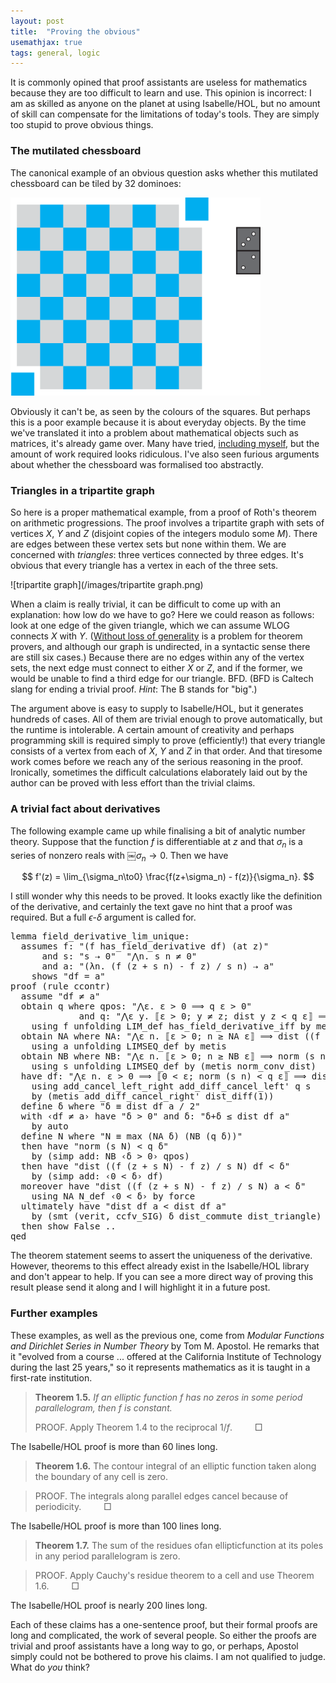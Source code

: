 ```yaml
---
layout: post
title:  "Proving the obvious"
usemathjax: true 
tags: general, logic
---
```


It is commonly opined that proof assistants are useless for mathematics because they are too difficult to learn and use. This opinion is incorrect: I am as skilled as anyone on the planet at using Isabelle/HOL, but no amount of skill can compensate for the limitations of today's tools. They are simply too stupid to prove obvious things.

### The mutilated chessboard

The canonical example of an obvious question asks whether this mutilated chessboard can be tiled by 32 dominoes:

<img src="/images/chess-board.png" alt="mutilated chessboard" width="400"/>

Obviously it can't be, as seen by the colours of the squares. But perhaps this is a poor example because it is about everyday objects. By the time we've translated it into a problem about mathematical objects such as matrices, it's already game over. Many have tried, [including myself](https://doi.org/10.1093/jigpal/9.3.475), but the amount of work required looks ridiculous. I've also seen furious arguments about whether the chessboard was formalised too abstractly.

### Triangles in a tripartite graph

So here is a proper mathematical example, from a proof of Roth's theorem on arithmetic progressions. The proof involves a tripartite graph with sets of vertices $X$, $Y$ and $Z$ (disjoint copies of the integers modulo some $M$). There are edges between these vertex sets but none within them. We are concerned with *triangles*: three vertices connected by three edges. It's obvious that every triangle has a vertex in each of the three sets.

![tripartite graph](/images/tripartite graph.png)

When a claim is really trivial, it can be difficult to come up with an explanation: how low do we have to go? Here we could reason as follows: look at one edge of the given triangle, which we can assume WLOG connects $X$ with $Y$. ([Without loss of generality](http://doi.org/10.1007/978-3-642-03359-9_3) is a problem for theorem provers, and although our graph is undirected, in a syntactic sense there are still six cases.) Because there are no edges within any of the vertex sets, the next edge must connect to either $X$ or $Z$, and if the former, we would be unable to find a third edge for our triangle. BFD. (BFD is Caltech slang for ending a trivial proof. *Hint*: The B stands for "big".)

The argument above is easy to supply to Isabelle/HOL, but it generates hundreds of cases. All of them are trivial enough to prove automatically, but the runtime is intolerable. A certain amount of creativity and perhaps programming skill is required simply to prove (efficiently!) that every triangle consists of a vertex from each of $X$, $Y$ and $Z$ in that order. And that tiresome work comes before we reach any of the serious reasoning in the proof. Ironically, sometimes the difficult calculations elaborately laid out by the author can be proved with less effort than the trivial claims.

### A trivial fact about derivatives

The following example came up while finalising a bit of analytic number theory. Suppose that the function $f$ is differentiable at $z$ and that $\sigma_n$ is a series of nonzero reals with ￼$\sigma_n\to 0$. Then we have

$$ f'(z) = \lim_{\sigma_n\to0} \frac{f(z+\sigma_n) - f(z)}{\sigma_n}. $$

I still wonder why this needs to be proved. It looks exactly like the definition of the derivative, and certainly the text gave no hint that a proof was required. But a full $\epsilon$-$\delta$ argument is called for.

<pre class="source">
<span class="keyword1"><span class="command"><span>lemma</span></span></span><span> </span><span class="entity_def"><span class="entity_def"><span>field_derivative_lim_unique</span></span></span><span class="main"><span>:</span></span><span>
  </span><span class="keyword2"><span class="keyword"><span>assumes</span></span></span><span> </span><span class="entity_def" id="offset_34026..34027">f</span><span class="main"><span>:</span></span><span> </span><span class="quoted"><span class="quoted"><span>"</span><span class="main"><span>(</span></span><span class="free"><span>f</span></span><span> </span><span class="keyword1">has_field_derivative</span><span> </span><span class="free"><span>df</span></span><span class="main"><span>)</span></span><span> </span><span class="main"><span>(</span></span><span class="keyword1">at</span><span> </span><span class="free"><span>z</span></span><span class="main"><span>)</span></span><span>"</span></span></span><span>
      </span><span class="keyword2"><span class="keyword"><span>and</span></span></span><span> </span><span class="entity_def" id="offset_34076..34077">s</span><span class="main"><span>:</span></span><span> </span><span class="quoted"><span class="quoted"><span>"</span><span class="free"><span>s</span></span><span> </span><span class="main">⇢</span><span> </span><span class="main">0</span><span>"</span></span></span><span>  </span><span class="quoted"><span class="quoted"><span>"</span><span class="main"><span>⋀</span></span><span class="bound"><span>n</span></span><span class="main"><span>.</span></span><span> </span><span class="free"><span>s</span></span><span> </span><span class="bound"><span>n</span></span><span> </span><span class="main">≠</span><span> </span><span class="main">0</span><span>"</span></span></span><span> 
      </span><span class="keyword2"><span class="keyword"><span>and</span></span></span><span> </span><span class="entity_def" id="offset_34113..34114">a</span><span class="main"><span>:</span></span><span> </span><span class="quoted"><span class="quoted"><span>"</span><span class="main"><span>(</span></span><span class="main"><span>λ</span></span><span class="bound"><span>n</span></span><span class="main"><span>.</span></span><span> </span><span class="main"><span>(</span></span><span class="free"><span>f</span></span><span> </span><span class="main"><span>(</span></span><span class="free"><span>z</span></span><span> </span><span class="main">+</span><span> </span><span class="free"><span>s</span></span><span> </span><span class="bound"><span>n</span></span><span class="main"><span>)</span></span><span> </span><span class="main">-</span><span> </span><span class="free"><span>f</span></span><span> </span><span class="free"><span>z</span></span><span class="main"><span>)</span></span><span> </span><span class="main">/</span><span> </span><span class="free"><span>s</span></span><span> </span><span class="bound"><span>n</span></span><span class="main"><span>)</span></span><span> </span><span class="main">⇢</span><span> </span><span class="free"><span>a</span></span><span>"</span></span></span><span>
    </span><span class="keyword2"><span class="keyword"><span>shows</span></span></span><span> </span><span class="quoted"><span class="quoted"><span>"</span><span class="free"><span>df</span></span><span> </span><span class="main">=</span><span> </span><span class="free"><span>a</span></span><span>"</span></span></span><span>
</span><span class="keyword1"><span class="command"><span>proof</span></span></span><span> </span><span class="main"><span>(</span></span><span class="operator"><span>rule</span></span><span> </span>ccontr<span class="main"><span>)</span></span><span>
  </span><span class="keyword3"><span class="command"><span>assume</span></span></span><span> </span><span class="quoted"><span class="quoted"><span>"</span><span class="free"><span>df</span></span><span> </span><span class="main">≠</span><span> </span><span class="free"><span>a</span></span><span>"</span></span></span><span>
  </span><span class="keyword3"><span class="command"><span>obtain</span></span></span><span> </span><span class="skolem"><span class="skolem"><span>q</span></span></span><span> </span><span class="keyword2"><span class="keyword"><span>where</span></span></span><span> </span><span class="entity_def" id="offset_34228..34232">qpos</span><span class="main"><span>:</span></span><span> </span><span class="quoted"><span class="quoted"><span>"</span><span class="main"><span>⋀</span></span><span class="bound"><span>ε</span></span><span class="main"><span>.</span></span><span> </span><span class="bound"><span>ε</span></span><span> </span><span class="main">&gt;</span><span> </span><span class="main">0</span><span> </span><span class="main"><span>⟹</span></span><span> </span><span class="skolem"><span>q</span></span><span> </span><span class="bound"><span>ε</span></span><span> </span><span class="main">&gt;</span><span> </span><span class="main">0</span><span>"</span></span></span><span> 
             </span><span class="keyword2"><span class="keyword"><span>and</span></span></span><span> </span><span class="entity_def" id="offset_34274..34275">q</span><span class="main"><span>:</span></span><span> </span><span class="quoted"><span class="quoted"><span>"</span><span class="main"><span>⋀</span></span><span class="bound"><span>ε</span></span><span> </span><span class="bound"><span>y</span></span><span class="main"><span>.</span></span><span> </span><span class="main"><span>⟦</span></span><span class="bound"><span>ε</span></span><span> </span><span class="main">&gt;</span><span> </span><span class="main">0</span><span class="main"><span>;</span></span><span> </span><span class="bound"><span>y</span></span><span> </span><span class="main">≠</span><span> </span><span class="free"><span>z</span></span><span class="main"><span>;</span></span><span> </span>dist<span> </span><span class="bound"><span>y</span></span><span> </span><span class="free"><span>z</span></span><span> </span><span class="main">&lt;</span><span> </span><span class="skolem"><span>q</span></span><span> </span><span class="bound"><span>ε</span></span><span class="main"><span>⟧</span></span><span> </span><span class="main"><span>⟹</span></span><span> </span>dist<span> </span><span class="main"><span>(</span></span><span class="main"><span>(</span></span><span class="free"><span>f</span></span><span> </span><span class="bound"><span>y</span></span><span> </span><span class="main">-</span><span> </span><span class="free"><span>f</span></span><span> </span><span class="free"><span>z</span></span><span class="main"><span>)</span></span><span> </span><span class="main">/</span><span> </span><span class="main"><span>(</span></span><span class="bound"><span>y</span></span><span> </span><span class="main">-</span><span> </span><span class="free"><span>z</span></span><span class="main"><span>)</span></span><span class="main"><span>)</span></span><span> </span><span class="free"><span>df</span></span><span> </span><span class="main">&lt;</span><span> </span><span class="bound"><span>ε</span></span><span>"</span></span></span><span>
    </span><span class="keyword1"><span class="command"><span>using</span></span></span><span> </span>f<span> </span><span class="keyword1"><span class="command"><span>unfolding</span></span></span><span> </span>LIM_def<span> </span>has_field_derivative_iff<span> </span><span class="keyword1"><span class="command"><span>by</span></span></span><span> </span><span class="operator"><span>metis</span></span><span>
  </span><span class="keyword3"><span class="command"><span>obtain</span></span></span><span> </span><span class="skolem"><span class="skolem"><span>NA</span></span></span><span> </span><span class="keyword2"><span class="keyword"><span>where</span></span></span><span> </span><span class="entity_def" id="offset_34436..34438">NA</span><span class="main"><span>:</span></span><span> </span><span class="quoted"><span class="quoted"><span>"</span><span class="main"><span>⋀</span></span><span class="bound"><span>ε</span></span><span> </span><span class="bound"><span>n</span></span><span class="main"><span>.</span></span><span> </span><span class="main"><span>⟦</span></span><span class="bound"><span>ε</span></span><span> </span><span class="main">&gt;</span><span> </span><span class="main">0</span><span class="main"><span>;</span></span><span> </span><span class="bound"><span>n</span></span><span> </span><span class="main">≥</span><span> </span><span class="skolem"><span>NA</span></span><span> </span><span class="bound"><span>ε</span></span><span class="main"><span>⟧</span></span><span> </span><span class="main"><span>⟹</span></span><span> </span>dist<span> </span><span class="main"><span>(</span></span><span class="main"><span>(</span></span><span class="free"><span>f</span></span><span> </span><span class="main"><span>(</span></span><span class="free"><span>z</span></span><span> </span><span class="main">+</span><span> </span><span class="free"><span>s</span></span><span> </span><span class="bound"><span>n</span></span><span class="main"><span>)</span></span><span> </span><span class="main">-</span><span> </span><span class="free"><span>f</span></span><span> </span><span class="free"><span>z</span></span><span class="main"><span>)</span></span><span> </span><span class="main">/</span><span> </span><span class="free"><span>s</span></span><span> </span><span class="bound"><span>n</span></span><span class="main"><span>)</span></span><span> </span><span class="free"><span>a</span></span><span> </span><span class="main">&lt;</span><span> </span><span class="bound"><span>ε</span></span><span>"</span></span></span><span> 
    </span><span class="keyword1"><span class="command"><span>using</span></span></span><span> </span>a<span> </span><span class="keyword1"><span class="command"><span>unfolding</span></span></span><span> </span>LIMSEQ_def<span> </span><span class="keyword1"><span class="command"><span>by</span></span></span><span> </span><span class="operator"><span>metis</span></span><span>
  </span><span class="keyword3"><span class="command"><span>obtain</span></span></span><span> </span><span class="skolem"><span class="skolem"><span>NB</span></span></span><span> </span><span class="keyword2"><span class="keyword"><span>where</span></span></span><span> </span><span class="entity_def" id="offset_34568..34570">NB</span><span class="main"><span>:</span></span><span> </span><span class="quoted"><span class="quoted"><span>"</span><span class="main"><span>⋀</span></span><span class="bound"><span>ε</span></span><span> </span><span class="bound"><span>n</span></span><span class="main"><span>.</span></span><span> </span><span class="main"><span>⟦</span></span><span class="bound"><span>ε</span></span><span> </span><span class="main">&gt;</span><span> </span><span class="main">0</span><span class="main"><span>;</span></span><span> </span><span class="bound"><span>n</span></span><span> </span><span class="main">≥</span><span> </span><span class="skolem"><span>NB</span></span><span> </span><span class="bound"><span>ε</span></span><span class="main"><span>⟧</span></span><span> </span><span class="main"><span>⟹</span></span><span> </span>norm<span> </span><span class="main"><span>(</span></span><span class="free"><span>s</span></span><span> </span><span class="bound"><span>n</span></span><span class="main"><span>)</span></span><span> </span><span class="main">&lt;</span><span> </span><span class="bound"><span>ε</span></span><span>"</span></span></span><span> 
    </span><span class="keyword1"><span class="command"><span>using</span></span></span><span> </span>s<span> </span><span class="keyword1"><span class="command"><span>unfolding</span></span></span><span> </span>LIMSEQ_def<span> </span><span class="keyword1"><span class="command"><span>by</span></span></span><span> </span><span class="main"><span>(</span></span><span class="operator"><span>metis</span></span><span> </span>norm_conv_dist<span class="main"><span>)</span></span><span>
  </span><span class="keyword1"><span class="command"><span>have</span></span></span><span> </span><span class="entity_def" id="offset_34682..34684">df</span><span class="main"><span>:</span></span><span> </span><span class="quoted"><span class="quoted"><span>"</span><span class="main"><span>⋀</span></span><span class="bound"><span>ε</span></span><span> </span><span class="bound"><span>n</span></span><span class="main"><span>.</span></span><span> </span><span class="bound"><span>ε</span></span><span> </span><span class="main">&gt;</span><span> </span><span class="main">0</span><span> </span><span class="main"><span>⟹</span></span><span> </span><span class="main"><span>⟦</span></span><span class="main">0</span><span> </span><span class="main">&lt;</span><span> </span><span class="bound"><span>ε</span></span><span class="main"><span>;</span></span><span> </span>norm<span> </span><span class="main"><span>(</span></span><span class="free"><span>s</span></span><span> </span><span class="bound"><span>n</span></span><span class="main"><span>)</span></span><span> </span><span class="main">&lt;</span><span> </span><span class="skolem"><span>q</span></span><span> </span><span class="bound"><span>ε</span></span><span class="main"><span>⟧</span></span><span> </span><span class="main"><span>⟹</span></span><span> </span>dist<span> </span><span class="main"><span>(</span></span><span class="main"><span>(</span></span><span class="free"><span>f</span></span><span> </span><span class="main"><span>(</span></span><span class="free"><span>z</span></span><span> </span><span class="main">+</span><span> </span><span class="free"><span>s</span></span><span> </span><span class="bound"><span>n</span></span><span class="main"><span>)</span></span><span> </span><span class="main">-</span><span> </span><span class="free"><span>f</span></span><span> </span><span class="free"><span>z</span></span><span class="main"><span>)</span></span><span> </span><span class="main">/</span><span> </span><span class="free"><span>s</span></span><span> </span><span class="bound"><span>n</span></span><span class="main"><span>)</span></span><span> </span><span class="free"><span>df</span></span><span> </span><span class="main">&lt;</span><span> </span><span class="bound"><span>ε</span></span><span>"</span></span></span><span>
    </span><span class="keyword1"><span class="command"><span>using</span></span></span><span> </span>add_cancel_left_right<span> </span>add_diff_cancel_left'<span> </span>q<span> </span>s<span>
    </span><span class="keyword1"><span class="command"><span>by</span></span></span><span> </span><span class="main"><span>(</span></span><span class="operator"><span>metis</span></span><span> </span>add_diff_cancel_right'<span> </span>dist_diff<span class="main"><span class="main"><span>(</span></span></span><span>1</span><span class="main"><span class="main"><span>)</span></span></span><span class="main"><span>)</span></span><span>
  </span><span class="keyword3"><span class="command"><span>define</span></span></span><span> </span><span class="skolem"><span class="skolem"><span>δ</span></span></span><span> </span><span class="keyword2"><span class="keyword"><span>where</span></span></span><span> </span><span class="quoted"><span class="quoted"><span>"</span><span class="skolem"><span>δ</span></span><span> </span><span class="main"><span>≡</span></span><span> </span>dist<span> </span><span class="free"><span>df</span></span><span> </span><span class="free"><span>a</span></span><span> </span><span class="main">/</span><span> </span><span class="numeral"><span>2</span></span><span>"</span></span></span><span>
  </span><span class="keyword1"><span class="command"><span>with</span></span></span><span> </span><span class="quoted"><span class="quoted"><span>‹</span><span class="free"><span>df</span></span><span> </span><span class="main">≠</span><span> </span><span class="free"><span>a</span></span><span>›</span></span></span><span> </span><span class="keyword1"><span class="command"><span>have</span></span></span><span> </span><span class="quoted"><span class="quoted"><span>"</span><span class="skolem"><span>δ</span></span><span> </span><span class="main">&gt;</span><span> </span><span class="main">0</span><span>"</span></span></span><span> </span><span class="keyword2"><span class="keyword"><span>and</span></span></span><span> </span><span class="entity_def" id="offset_34949..34950">δ</span><span class="main"><span>:</span></span><span> </span><span class="quoted"><span class="quoted"><span>"</span><span class="skolem"><span>δ</span></span><span class="main">+</span><span class="skolem"><span>δ</span></span><span> </span><span class="main">≤</span><span> </span>dist<span> </span><span class="free"><span>df</span></span><span> </span><span class="free"><span>a</span></span><span>"</span></span></span><span>
    </span><span class="keyword1"><span class="command"><span>by</span></span></span><span> </span><span class="operator"><span>auto</span></span><span>
  </span><span class="keyword3"><span class="command"><span class="entity_def" id="offset_34984..34990">define</span></span></span><span> </span><span class="skolem"><span class="skolem"><span>N</span></span></span><span> </span><span class="keyword2"><span class="keyword"><span>where</span></span></span><span> </span><span class="quoted"><span class="quoted"><span>"</span><span class="skolem"><span>N</span></span><span> </span><span class="main"><span>≡</span></span><span> </span>max<span> </span><span class="main"><span>(</span></span><span class="skolem"><span>NA</span></span><span> </span><span class="skolem"><span>δ</span></span><span class="main"><span>)</span></span><span> </span><span class="main"><span>(</span></span><span class="skolem"><span>NB</span></span><span> </span><span class="main"><span>(</span></span><span class="skolem"><span>q</span></span><span> </span><span class="skolem"><span>δ</span></span><span class="main"><span>)</span></span><span class="main"><span>)</span></span><span>"</span></span></span><span>
  </span><span class="keyword1"><span class="command"><span>then</span></span></span><span> </span><span class="keyword1"><span class="command"><span>have</span></span></span><span> </span><span class="quoted"><span class="quoted"><span>"</span>norm<span> </span><span class="main"><span>(</span></span><span class="free"><span>s</span></span><span> </span><span class="skolem"><span>N</span></span><span class="main"><span>)</span></span><span> </span><span class="main">&lt;</span><span> </span><span class="skolem"><span>q</span></span><span> </span><span class="skolem"><span>δ</span></span><span>"</span></span></span><span>
    </span><span class="keyword1"><span class="command"><span>by</span></span></span><span> </span><span class="main"><span>(</span></span><span class="operator"><span>simp</span></span><span> </span><span class="quasi_keyword"><span>add</span></span><span class="main"><span class="main"><span>:</span></span></span><span> </span>NB<span> </span><span class="quoted"><span class="quoted"><span>‹</span><span class="skolem"><span>δ</span></span><span> </span><span class="main">&gt;</span><span> </span><span class="main">0</span><span>›</span></span></span><span> </span>qpos<span class="main"><span>)</span></span><span>
  </span><span class="keyword1"><span class="command"><span>then</span></span></span><span> </span><span class="keyword1"><span class="command"><span>have</span></span></span><span> </span><span class="quoted"><span class="quoted"><span>"</span>dist<span> </span><span class="main"><span>(</span></span><span class="main"><span>(</span></span><span class="free"><span>f</span></span><span> </span><span class="main"><span>(</span></span><span class="free"><span>z</span></span><span> </span><span class="main">+</span><span> </span><span class="free"><span>s</span></span><span> </span><span class="skolem"><span>N</span></span><span class="main"><span>)</span></span><span> </span><span class="main">-</span><span> </span><span class="free"><span>f</span></span><span> </span><span class="free"><span>z</span></span><span class="main"><span>)</span></span><span> </span><span class="main">/</span><span> </span><span class="free"><span>s</span></span><span> </span><span class="skolem"><span>N</span></span><span class="main"><span>)</span></span><span> </span><span class="free"><span>df</span></span><span> </span><span class="main">&lt;</span><span> </span><span class="skolem"><span>δ</span></span><span>"</span></span></span><span>
    </span><span class="keyword1"><span class="command"><span>by</span></span></span><span> </span><span class="main"><span>(</span></span><span class="operator"><span>simp</span></span><span> </span><span class="quasi_keyword"><span>add</span></span><span class="main"><span class="main"><span>:</span></span></span><span> </span><span class="quoted"><span class="quoted"><span>‹</span><span class="main">0</span><span> </span><span class="main">&lt;</span><span> </span><span class="skolem"><span>δ</span></span><span>›</span></span></span><span> </span>df<span class="main"><span>)</span></span><span>
  </span><span class="keyword1"><span class="command"><span>moreover</span></span></span><span> </span><span class="keyword1"><span class="command"><span>have</span></span></span><span> </span><span class="quoted"><span class="quoted"><span>"</span>dist<span> </span><span class="main"><span>(</span></span><span class="main"><span>(</span></span><span class="free"><span>f</span></span><span> </span><span class="main"><span>(</span></span><span class="free"><span>z</span></span><span> </span><span class="main">+</span><span> </span><span class="free"><span>s</span></span><span> </span><span class="skolem"><span>N</span></span><span class="main"><span>)</span></span><span> </span><span class="main">-</span><span> </span><span class="free"><span>f</span></span><span> </span><span class="free"><span>z</span></span><span class="main"><span>)</span></span><span> </span><span class="main">/</span><span> </span><span class="free"><span>s</span></span><span> </span><span class="skolem"><span>N</span></span><span class="main"><span>)</span></span><span> </span><span class="free"><span>a</span></span><span> </span><span class="main">&lt;</span><span> </span><span class="skolem"><span>δ</span></span><span>"</span></span></span><span>
    </span><span class="keyword1"><span class="command"><span>using</span></span></span><span> </span>NA<span> </span>N_def<span> </span><span class="quoted"><span class="quoted"><span>‹</span><span class="main">0</span><span> </span><span class="main">&lt;</span><span> </span><span class="skolem"><span>δ</span></span><span>›</span></span></span><span> </span><span class="keyword1"><span class="command"><span>by</span></span></span><span> </span><span class="operator"><span>force</span></span><span>
  </span><span class="keyword1"><span class="command"><span>ultimately</span></span></span><span> </span><span class="keyword1"><span class="command"><span>have</span></span></span><span> </span><span class="quoted"><span class="quoted"><span>"</span>dist<span> </span><span class="free"><span>df</span></span><span> </span><span class="free"><span>a</span></span><span> </span><span class="main">&lt;</span><span> </span>dist<span> </span><span class="free"><span>df</span></span><span> </span><span class="free"><span>a</span></span><span>"</span></span></span><span>
    </span><span class="keyword1"><span class="command"><span>by</span></span></span><span> </span><span class="main"><span>(</span></span><span class="operator"><span>smt</span></span><span> </span><span class="main"><span class="main"><span>(</span></span></span><span>verit</span><span class="main"><span class="main"><span>,</span></span></span><span> ccfv_SIG</span><span class="main"><span class="main"><span>)</span></span></span><span> </span>δ<span> </span>dist_commute<span> </span>dist_triangle<span class="main"><span>)</span></span><span>
  </span><span class="keyword1"><span class="command"><span>then</span></span></span><span> </span><span class="keyword3"><span class="command"><span>show</span></span></span><span> </span><span class="quoted">False</span><span> </span><span class="keyword1"><span class="command"><span>..</span></span></span><span>
</span><span class="keyword1"><span class="command"><span>qed</span></span></span><span>
</span></pre>

The theorem statement seems to assert the uniqueness of the derivative. However, theorems to this effect already exist in the Isabelle/HOL library and don't appear to help. If you can see a more direct way of proving this result please send it along and I will highlight it in a future post.

### Further examples

These examples, as well as the previous one, come from *Modular Functions and Dirichlet Series in Number Theory* by Tom M. Apostol. He remarks that it "evolved from a course ... offered at the California Institute of Technology during the last 25 years," so it represents mathematics as it is taught in a first-rate institution.

> **Theorem 1.5.** *If an elliptic function $f$ has no zeros in some period parallelogram, then $f$ is constant.*
> 
> PROOF. Apply Theorem 1.4 to the reciprocaI $1/f$. $\qquad\Box$

The Isabelle/HOL proof is more than 60 lines long.

> **Theorem 1.6.** The contour integral of an elliptic function taken along the boundary of any cell is zero.

> PROOF. The integrals along parallel edges cancel because of periodicity. $\qquad\Box$

The Isabelle/HOL proof is more than 100 lines long.

> **Theorem 1.7.** The sum of the residues ofan ellipticfunction at its poles in any period parallelogram is zero.

> PROOF. Apply Cauchy's residue theorem to a cell and use Theorem 1.6. $\qquad\Box$

The Isabelle/HOL proof is nearly 200 lines long.

Each of these claims has a one-sentence proof, but their formal proofs are long and complicated, the work of several people. So either the proofs are trivial and proof assistants have a long way to go, or perhaps, Apostol simply could not be bothered to prove his claims. I am not qualified to judge. What do *you* think?
